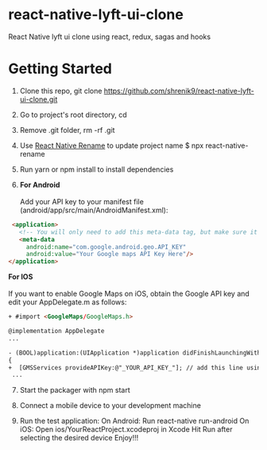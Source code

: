 # react-native-lyft-ui-clone
React Native lyft ui clone using react, redux, sagas and hooks

# Getting Started
1. Clone this repo, git clone https://github.com/shrenik9/react-native-lyft-ui-clone.git <your project name>

2. Go to project's root directory, cd <your project name>

3. Remove .git folder, rm -rf .git

4. Use <a href="https://www.npmjs.com/package/react-native-rename">React Native Rename</a> to update project name $ npx react-native-rename <newName>

5. Run yarn or npm install to install dependencies

6. <b>For Android</b><br/><br/>
Add your API key to your manifest file (android/app/src/main/AndroidManifest.xml):

````html
 <application>
   <!-- You will only need to add this meta-data tag, but make sure it's a child of application -->
   <meta-data
     android:name="com.google.android.geo.API_KEY"
     android:value="Your Google maps API Key Here"/>
</application> 
````

<b>For IOS</b><br/><br/>
If you want to enable Google Maps on iOS, obtain the Google API key and edit your AppDelegate.m as follows:
````html
+ #import <GoogleMaps/GoogleMaps.h>

@implementation AppDelegate
...

- (BOOL)application:(UIApplication *)application didFinishLaunchingWithOptions:(NSDictionary *)launchOptions
{
+  [GMSServices provideAPIKey:@"_YOUR_API_KEY_"]; // add this line using the api key obtained from Google Console
 ...
````

7. Start the packager with npm start

8. Connect a mobile device to your development machine

9. Run the test application:
   On Android:
   Run react-native run-android
   On iOS:
   Open ios/YourReactProject.xcodeproj in Xcode
   Hit Run after selecting the desired device
   Enjoy!!!

